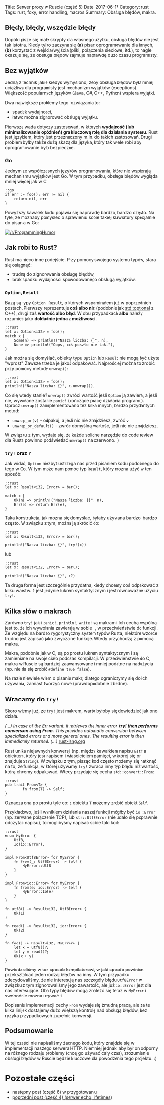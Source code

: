 Title: Serwer proxy w Ruscie (część 5)
Date: 2017-06-17
Category: rust
Tags: rust, foxy, error handling, macros
Summary: Obsługa błędów, makra.

## Błędy, błędy, wszędzie błędy
Dopóki pisze się małe skrypty dla własnego użytku, obsługa błędów nie jest tak
istotna. Kiedy tylko zaczyna się **(a)** pisać oprogramowanie dla innych,
**(b)** korzystać z wejścia/wyjścia (pliki, połączenia sieciowe, itd.), to nagle
okazuje się, że obsługa błędów zajmuje naprawdę dużo czasu programisty.

## Bez wyjątków
Jedną z technik jakie kiedyś wymyślono, żeby obsługa błędów była mniej
uciążliwa dla programisty jest mechanizm wyjątków (exceptions). Większość
popularnych języków (Java, C#, C++, Python) wspiera wyjątki.

Dwa największe problemy tego rozwiązania to:

- spadek wydajności,
- łatwo można zignorować obsługę wyjątku.

Pierwsza wada dotyczy zastosowań, w których **wydajność (lub minimalizowanie
opóźnień) gra kluczową rolę dla działania systemu**. Rust jest językiem, który
jest przeznaczony m.in. do takich zastosowań. Drugi problem byłby także dużą
skazą dla języka, który tak wiele robi aby oprogramowanie było bezpieczne.

### Go
Jednym ze współczesnych języków programowania, które nie wspierają mechanizmu
wyjątków jest Go. W tym przypadku, obsługa błędów wygląda mniej więcej jak w C.

    ::go
    if err := foo(); err != nil {
        return nil, err
    }

Powyższy kawałek kodu pojawia się naprawdę bardzo, bardzo często. Na tyle, że
możnaby pomyśleć o sprawieniu sobie takiej klawiatury specjalnie do pisania w
Go:

[![/r/ProgrammingHumor](http://i.imgur.com/EVc3Nm0.png
"/r/ProgrammingHumor")](https://www.reddit.com/r/ProgrammerHumor/comments/6fmlxj/introducing_the_go_keyboard/)

## Jak robi to Rust?
Rust ma nieco inne podejście. Przy pomocy swojego systemu typów, stara się
osiągnąć:

- trudną do zignorowania obsługę błędów,
- brak spadku wydajności spowodowanego obsługą wyjątków.


### `Option`, `Result`
Bazą są typy `Option` i `Result`, o których wspominałem już w poprzednich
postach. Pierwszy reprezentuje __coś albo nic__ (podobnie jak
[std::optional](http://en.cppreference.com/w/cpp/utility/optional) z C++), drugi
zaś __wartość albo błąd__. W obu przypadkach **albo** należy rozumieć jako
**dokładnie jedna z możliwości**.

    ::rust
    let x: Option<i32> = foo();
    match x {
        Some(n) => println!("Nasza liczba: {}", n),
        None => println!("Oops, coś poszło nie tak."),
    }

Jak można się domyślać, obiekty typu `Option` lub `Result` nie mogą być użyte
"wprost". Zawsze trzeba je jakoś odpakować. Najprościej można to zrobić przy
pomocy metody `unwrap()`:

    ::rust
    let x: Option<i32> = foo();
    println!("Nasza liczba: {}", x.unwrap());

Co się wtedy stanie? `unwrap()` zwróci wartość jeśli `Option` ją zawiera, a
jeśli nie, wywołane zostanie `panic!` (kończące pracę działania programu).
Oprócz `unwrap()` zaimplementowano też kilka innych, bardzo przydantych metod:

- `unwrap_or(v)` - odpakuj, a jeśli nic nie znajdziesz, zwróć `v`
- `unwrap_or_default()` - zwróć domyślną wartość, jeśli nic nie znajdziesz.

W związku z tym, wydaje się, że każde solidne narzędzie do code review dla Rusta
powinno podświetlać `unwrap()` na czerwono. :)

### `try!` oraz `?`

Jak widać, `Option` niezbyt ustrzega nas przed pisaniem kodu podobnego do tego w
Go. W tym może nam pomóc typ `Result`, który można użyć w ten sposób:

    ::rust
    let x: Result<i32, Error> = bar();

    match x {
        Ok(n) => println!("Nasza liczba: {}", n),
        Err(e) => return Err(e),
    }

Taka konstrukcja, jak można się domyślać, byłaby używana bardzo, bardzo często.
W związku z tym, można ją skrócić do:

    ::rust
    let x: Result<i32, Error> = bar();

    println!("Nasza liczba: {}", try!(x))

lub

    ::rust
    let x: Result<i32, Error> = bar();

    println!("Nasza liczba: {}", x?)

Ta druga forma jest szczególnie przydatna, kiedy chcemy coś odpakować z kilku
warstw. `?` jest jedynie lukrem syntaktycznym i jest równoważne użyciu `try!`.


## Kilka słów o makrach

Zarówno `try!` jak i `panic!`, `println!`, `write!` są makrami. Ich cechą
wspólną jest to, że ich wywołania zawierają w sobie `!`, w przeciwieństwie do
funkcji. Ze względu na bardzo rygorystyczny system typów Rusta, niektóre wzorce
trudno jest zapisać jako zwyczajne funkcje. Wtedy przychodzą z pomocą makra.

Makra, podobnie jak w C, są po prostu lukrem syntaktycznym i są zamieniane na
swoje ciało podczas kompilacji. W przeciwieństwie do C, makra w Ruscie są
bardziej zaawansowane i mniej podatne na nadużycia (np. nie da się zrobić
`#define true false`).

Na razie niewiele wiem o pisaniu makr, dlatego ograniczymy się do ich używania,
zamiast tworzyć nowe (prawdopodobnie zbędne).

## Wracamy do `try!`

Skoro wiemy już, że `try!` jest makrem, warto byłoby się dowiedzieć jak ono
działa.

*(...) In case of the Err variant, it retrieves the inner error. __try! then
performs conversion using From.__ This provides automatic conversion between
specialized errors and more general ones. The resulting error is then
immediately returned. (...)*
[rust-lang.org](https://doc.rust-lang.org/nightly/std/macro.try.html)

Rust unika niejawnych konwersji (np. między kawałkiem napisu `&str`
a obiektem, który jest napisem i właścicielem pamięci, w której się on znajduje
`String`). W związku z tym, pisząc kod często możemy się natknąć na to, że
funkcja, w której używamy `try!` zwraca inny typ błędu niż wartość, którą chcemy
odpakować. Wtedy przydaje się cecha `std::convert::From`:

    ::rust
    pub trait From<T> {
            fn from(T) -> Self;
    }

Oznacza ona po prostu tyle co: z obiektu `T` możemy zrobić obiekt `Self`.

Przykładowo, jeśli wynikiem działania naszej funkcji mógłby być `io::Error` (np.
zerwane połączenie TCP), lub `str::Utf8Error` (nie udało się poprawnie odczytać
napisu), to moglibyśmy napisać sobie taki kod:

    ::rust
	enum MyError {
		Utf8,
		Io(io::Error),
	}

	impl From<Utf8Error> for MyError {
		fn from(_: Utf8Error) -> Self {
			MyError::Utf8
		}
	}

	impl From<io::Error> for MyError {
		fn from(e: io::Error) -> Self {
			MyError::Io(e)
		}
	}

	fn utf8() -> Result<i32, Utf8Error> {
		Ok(1)
	}

	fn read() -> Result<i32, io::Error> {
		Ok(2)
	}

	fn foo() -> Result<i32, MyError> {
		let x = utf8()?;
		let y = read()?;
		Ok(x + y)
	}

Powiedzieliśmy w ten sposób kompilatorowi, w jaki sposób powinien przekształcać
jeden rodzaj błędów na inny. W tym przypadku zdecydowaliśmy, że nie interesują
nas szczegóły błędu `Utf8Error` w związku z tym zignorowaliśmy jego zawartość,
ale już `io::Error` jest dla nas interesujące. Oba typy błędów mogą znaleźć się
teraz w `MyError` i swobodnie można używać `?`.

Dopisanie implementacji cechy `From` wydaje się żmudną pracą, ale za te kilka
linijek dostajemy dużo większą kontrolę nad obsługą błędów, bez ryzyka
przypadkowych zupełnie konwersji.

## Podsumowanie
W tej części nie napisaliśmy żadnego kodu, który znajdzie się w
implementacji naszego serwera HTTP. Niemniej jednak, aby był on odporny na
różnego rodzaju problemy (chcę go używać cały czas), zrozumienie obsługi błędów
w Ruscie będzie kluczowe dla powodzenia tego projektu. :)

# Pozostałe części
- następny post (część 6) w przygotowaniu
- [poprzedni post (część 4) (serwer echo, lifetimes)](serwer-proxy-w-ruscie-czesc-4.html)

